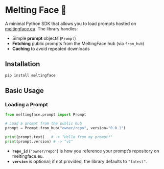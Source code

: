 # Melting Face 🫠 

A minimal Python SDK that allows you to load prompts hosted on [meltingface.eu](https://meltingface.eu). The library handles:

- Simple **prompt** objects (`Prompt`)  
- **Fetching** public prompts from the MeltingFace hub (via `from_hub`)  
- **Caching** to avoid repeated downloads  

## Installation

```bash
pip install meltingface
```

## Basic Usage

### Loading a Prompt

```python
from meltingface.prompt import Prompt

# Load a prompt from the public hub
prompt = Prompt.from_hub("owner/repo", version="0.0.1")

print(prompt.text)   # -> "Hello from my prompt!"
print(prompt.version) # -> "v1"
```

- **`repo_id`** (`"owner/repo"`) is how you reference your prompt’s repository on meltingface.eu.
- **`version`** is optional; if not provided, the library defaults to `"latest"`.

